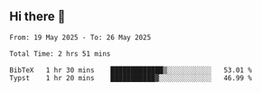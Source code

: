 ## Hi there 👋

<!--
**thethepai/thethepai** is a ✨ _special_ ✨ repository because its `README.md` (this file) appears on your GitHub profile.

Here are some ideas to get you started:

- 🔭 I’m currently working on ...
- 🌱 I’m currently learning ...
- 👯 I’m looking to collaborate on ...
- 🤔 I’m looking for help with ...
- 💬 Ask me about ...
- 📫 How to reach me: ...
- 😄 Pronouns: ...
- ⚡ Fun fact: ...
-->

<!--START_SECTION:waka-->

```txt
From: 19 May 2025 - To: 26 May 2025

Total Time: 2 hrs 51 mins

BibTeX   1 hr 30 mins    █████████████▒░░░░░░░░░░░   53.01 %
Typst    1 hr 20 mins    ███████████▓░░░░░░░░░░░░░   46.99 %
```

<!--END_SECTION:waka-->
